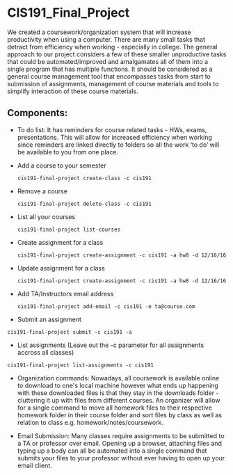 # CIS191_Final_Project

We created a coursework/organization system that will increase productivity when using a computer. There are many small tasks that detract from efficiency when working - especially in college. The general approach to our project considers a few of these smaller unproductive tasks that could be automated/improved and amalgamates all of them into a single program that has multiple functions. It should be considered as a general course management tool that encompasses tasks from start to submission of assignments, management of course materials and tools to simplify interaction of these course materials.


## Components:

- To do list: It has reminders for course related tasks - HWs, exams, presentations. This will allow for increased efficiency when working since reminders are linked directly to folders so all the work ‘to do’ will be available to you from one place.

- Add a course to your semester

  ```
  cis191-final-project create-class -c cis191
  ```

- Remove a course

  ```
  cis191-final-project delete-class -c cis191
  ```

- List all your courses

  ```
  cis191-final-project list-courses
  ```

- Create assignment for a class

  ```
  cis191-final-project create-assignment -c cis191 -a hw8 -d 12/16/16
  ```
  
- Update assignment for a class

  ```
  cis191-final-project create-assignment -c cis191 -a hw8 -d 12/16/16
  ```
  
- Add TA/Instructors email address
  ```
  cis191-final-project add-email -c cis191 -e ta@course.com
  ```
  
 - Submit an assignment
  ```
  cis191-final-project submit -c cis191 -a 
  ```
  
 - List assignments (Leave out the -c parameter for all assignments accross all classes)
```
cis191-final-project list-assignments -c cis191 
```

- Organization commands: Nowadays, all coursework is available online to download to one's local machine however what ends up happening with these downloaded files is that they stay in the downloads folder - cluttering it up with files from different courses. An organizer will allow for a single command to move all homework files to their respective homework folder in their course folder and sort files by class as well as relation to class e.g. homework/notes/coursework. 

- Email Submission: Many classes require assignments to be submitted to a TA or professor over email. Opening up a browser, attaching files and typing up a body can all be automated into a single command that submits your files to your professor without ever having to open up your email client. 
